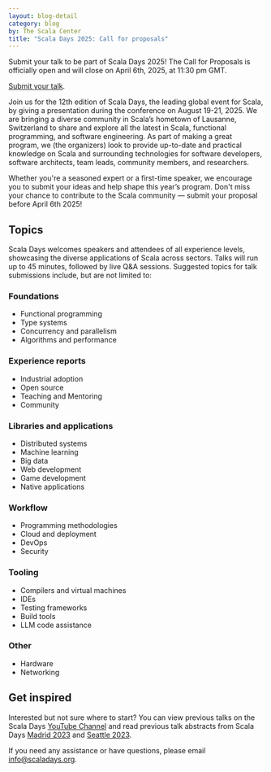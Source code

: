 ```yaml
---
layout: blog-detail
category: blog
by: The Scala Center
title: "Scala Days 2025: Call for proposals"
---
```


Submit your talk to be part of Scala Days 2025! The Call for Proposals is officially open and will close on April 6th, 2025, at 11:30 pm GMT.

[Submit your talk](https://www.papercall.io/scaladays).

Join us for the 12th edition of Scala Days, the leading global event for Scala, by giving a presentation during the conference on August 19-21, 2025.
We are bringing a diverse community in Scala’s hometown of Lausanne, Switzerland to share and explore all the latest in Scala, functional programming, and software engineering.
As part of making a great program, we (the organizers) look to provide up-to-date and practical knowledge on Scala and surrounding technologies for software developers, software architects, team leads, community members, and researchers.

Whether you're a seasoned expert or a first-time speaker, we encourage you to submit your ideas and help shape this year’s program. Don't miss your chance to contribute to the Scala community — submit your proposal before April 6th 2025!

## Topics

Scala Days welcomes speakers and attendees of all experience levels, showcasing the diverse applications of Scala across sectors. Talks will run up to 45 minutes, followed by live Q&A sessions. Suggested topics for talk submissions include, but are not limited to:

### Foundations

- Functional programming
- Type systems
- Concurrency and parallelism
- Algorithms and performance

### Experience reports

- Industrial adoption
- Open source
- Teaching and Mentoring
- Community

### Libraries and applications

- Distributed systems
- Machine learning
- Big data
- Web development
- Game development
- Native applications

### Workflow

- Programming methodologies
- Cloud and deployment
- DevOps
- Security

### Tooling

- Compilers and virtual machines
- IDEs
- Testing frameworks
- Build tools
- LLM code assistance

### Other

- Hardware
- Networking

## Get inspired

Interested but not sure where to start? You can view previous talks on the Scala Days [YouTube Channel](https://www.youtube.com/@ScalaDaysConferences) and read previous talk abstracts from Scala Days [Madrid 2023](https://archives.scaladays.org/2023/madrid-2023/schedule.html) and [Seattle 2023](https://archives.scaladays.org/2023/seattle-2023/schedule.html).

If you need any assistance or have questions, please email [info@scaladays.org](mailto://info@scaladays.org).

